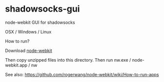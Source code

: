 shadowsocks-gui
===============

node-webkit GUI for shadowsocks

OSX / Windows / Linux

How to run?

Download [node-webkit](https://github.com/rogerwang/node-webkit#downloads)

Then copy unzipped files into this directory. Then run nw.exe / node-webkit.app / nw

See also: https://github.com/rogerwang/node-webkit/wiki/How-to-run-apps


